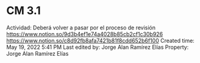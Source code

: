 # CM 3.1

Actividad: Deberá volver a pasar por el proceso de revisión https://www.notion.so/9d3b4ef1e74a4028b85cb2cf1c30b926 https://www.notion.so/c8d92fb8afa7421b81f8cdd652b6f100 
Created time: May 19, 2022 5:41 PM
Last edited by: Jorge Alan Ramírez Elías
Property: Jorge Alan Ramírez Elías
